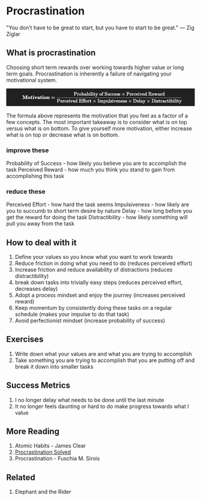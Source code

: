 # Procrastination
"You don’t have to be great to start, but you have to start to be great." — Zig Ziglar

## What is procrastination

Choosing short term rewards over working towards higher value or long term goals. Procrastination is inherently a failure of navigating your motivational system.

![motivation-formula](motivation-formula.png)

The formula above represents the motivation that you feel as a factor of a few concepts. The most important takeaway is to consider what is on top versus what is on bottom. To give yourself more motivation, either increase what is on top or decrease what is on bottom.

### improve these
Probability of Success - how likely you believe you are to accomplish the task
Perceived Reward - how much you think you stand to gain from accomplishing this task

### reduce these
Perceived Effort - how hard the task seems
Impulsiveness - how likely are you to succumb to short term desire by nature
Delay - how long before you get the reward for doing the task
Distractibility - how likely something will pull you away from the task

## How to deal with it

1. Define your values so you know what you want to work towards
2. Reduce friction in doing what you need to do (reduces perceived effort)
3. Increase friction and reduce availability of distractions (reduces distractibility)
4. break down tasks into trivially easy steps (reduces perceived effort, decreases delay)
5. Adopt a process mindset and enjoy the journey (increases perceived reward)
6. Keep momentum by consistently doing these tasks on a regular schedule (makes your impulse to do that task)
7. Avoid perfectionist mindset (increase probability of success)

## Exercises

1. Write down what your values are and what you are trying to accomplish
2. Take something you are trying to accomplish that you are putting off and break it down into smaller tasks

## Success Metrics

1. I no longer delay what needs to be done until the last minute
2. It no longer feels daunting or hard to do make progress towards what I value

## More Reading

1. Atomic Habits - James Clear
2. [Procrastination Solved](https://solvedpodcast.com/procrastination/)
3. Procrastination - Fuschia M. Sirois

## Related

1. Elephant and the Rider
